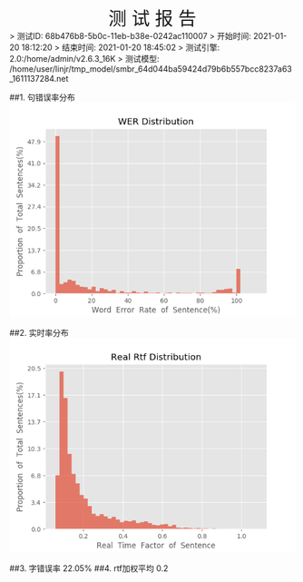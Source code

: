 <center><font size=6>测 试 报 告</font></center>
>	测试ID: 68b476b8-5b0c-11eb-b38e-0242ac110007
>	开始时间: 2021-01-20 18:12:20
>	结束时间: 2021-01-20 18:45:02
>	测试引擎: 2.0:/home/admin/v2.6.3_16K
>	测试模型: /home/user/linjr/tmp_model/smbr_64d044ba59424d79b6b557bcc8237a63_1611137284.net

##1. 句错误率分布
![wer_distribution](./Wer_Distribution.png)

##2. 实时率分布
![read_rtf_distribution](./Real_Rtf_Distribution.png)

##3. 字错误率
22.05%
##4. rtf加权平均
0.2

